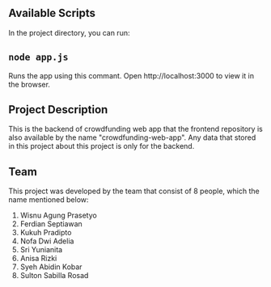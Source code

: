 ## Available Scripts
In the project directory, you can run:

## `node app.js`
Runs the app using this commant.
Open http://localhost:3000 to view it in the browser.

## Project Description
This is the backend of crowdfunding web app that the frontend repository is also available by the name "crowdfunding-web-app". Any data that stored in this project about this project is only for the backend.

## Team
This project was developed by the team that consist of 8 people, which the name mentioned below:
1. Wisnu Agung Prasetyo
2. Ferdian Septiawan
3. Kukuh Pradipto
4. Nofa Dwi Adelia
5. Sri Yunianita
6. Anisa Rizki
7. Syeh Abidin Kobar
8. Sulton Sabilla Rosad